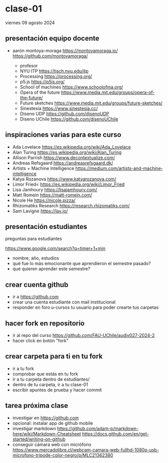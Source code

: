 # clase-01

viernes 09 agosto 2024

## presentación equipo docente

- aarón montoya-moraga <https://montoyamoraga.io/> <https://github.com/montoyamoraga/>

  - profesor
  - NYU ITP <https://tisch.nyu.edu/itp>
  - Processing <https://processing.org/>
  - p5.js <https://p5js.org/>
  - School of machines <https://www.schoolofma.org/>
  - Opera of the future <https://www.media.mit.edu/groups/opera-of-the-future/>
  - Future sketches <https://www.media.mit.edu/groups/future-sketches/>
  - Sinestesia <https://www.sinestesia.cc/>
  - Diseno UDP <https://github.com/disenoUDP>
  - Diseno UChile <https://github.com/disenoUChile>

## inspiraciones varias para este curso

- Ada Lovelace <https://es.wikipedia.org/wiki/Ada_Lovelace>
- Alan Turing <https://es.wikipedia.org/wiki/Alan_Turing>
- Allison Parrish <https://www.decontextualize.com/>
- Andreas Refsgaard <https://andreasrefsgaard.dk/>
- Artists + Machine Intelligence <https://medium.com/artists-and-machine-intelligence>
- Katya Rozanova <https://www.katyarozanova.com/>
- Limor Fried< <https://es.wikipedia.org/wiki/Limor_Fried>
- Lisa Jamhoury <https://lisajamhoury.com/>
- Matt Romein <https://matt-romein.com/>
- Nicole He <https://nicole.pizza/>
- Rhizomatiks Research <https://research.rhizomatiks.com/>
- Sam Lavigne <https://lav.io/>

## presentación estudiantes

preguntas para estudiantes

<https://www.google.com/search?q=timer+1+min>

- nombre, año, estudios
- qué fue lo más emocionante que aprendieron el semestre pasado?
- qué quieren aprender este semestre?

## crear cuenta github

- ir a <https://github.com>
- crear una cuenta estudiante con mail institucional
- responder en foro u-cursos tu usuario para poder crearte tus carpetas

## hacer fork en repositorio

- ir al repo del curso <https://github.com/FAU-UChile/audiv027-2024-2>
- hacer click en botón "fork"

## crear carpeta para ti en tu fork

- ir a tu fork
- comprobar que estás en tu fork
- ir a tu carpeta dentro de estudiantes/
- dentro de tu carpeta, ir a tu clase-01
- escribir apuntes de prueba y hacer commit

## tarea próxima clase

- investigar en <https://github.com>
- opcional: instalar app de github mobile
- investigar markdown <https://github.com/adam-p/markdown-here/wiki/Markdown-Cheatsheet> <https://docs.github.com/en/get-started/writing-on-github>
- conseguir cámara web con micrófono <https://www.mercadolibre.cl/webcam-camara-web-fullhd-1080p-usb-microfono-tripode-color-negro/p/MLC21362380>

